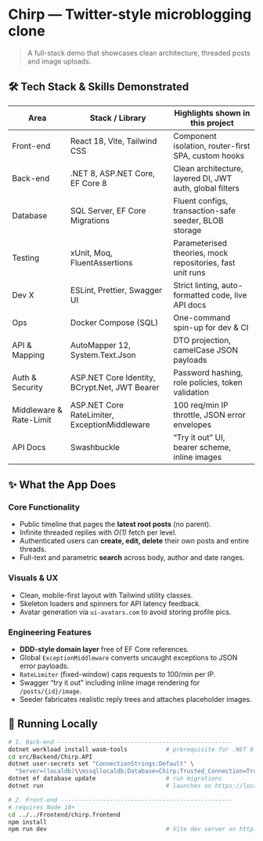 # Chirp — Twitter-style microblogging clone  
> A full-stack demo that showcases clean architecture, threaded posts and image uploads.

## 🛠 Tech Stack & Skills Demonstrated
| Area | Stack / Library | Highlights shown in this project |
|------|-----------------|-----------------------------------|
| Front-end | React 18, Vite, Tailwind CSS | Component isolation, router-first SPA, custom hooks |
| Back-end | .NET 8, ASP.NET Core, EF Core 8 | Clean architecture, layered DI, JWT auth, global filters |
| Database | SQL Server, EF Core Migrations | Fluent configs, transaction-safe seeder, BLOB storage |
| Testing | xUnit, Moq, FluentAssertions | Parameterised theories, mock repositories, fast unit runs |
| Dev X | ESLint, Prettier, Swagger UI | Strict linting, auto-formatted code, live API docs |
| Ops | Docker Compose (SQL) | One-command spin-up for dev & CI |
| API & Mapping | AutoMapper 12, System.Text.Json | DTO projection, camelCase JSON payloads |
| Auth & Security | ASP.NET Core Identity, BCrypt.Net, JWT Bearer | Password hashing, role policies, token validation |
| Middleware & Rate-Limit | ASP.NET Core RateLimiter, ExceptionMiddleware | 100 req/min IP throttle, JSON error envelopes |
| API Docs | Swashbuckle | “Try it out” UI, bearer scheme, inline images |

## ✨ What the App Does

### Core Functionality
* Public timeline that pages the **latest root posts** (no parent).
* Infinite threaded replies with *O(1)* fetch per level.
* Authenticated users can **create, edit, delete** their own posts and entire threads.
* Full-text and parametric **search** across body, author and date ranges.

### Visuals & UX
* Clean, mobile-first layout with Tailwind utility classes.
* Skeleton loaders and spinners for API latency feedback.
* Avatar generation via `ui-avatars.com` to avoid storing profile pics.

### Engineering Features
* **DDD-style domain layer** free of EF Core references.
* Global `ExceptionMiddleware` converts uncaught exceptions to JSON error payloads.
* `RateLimiter` (fixed-window) caps requests to 100/min per IP.
* Swagger “try it out” including inline image rendering for `/posts/{id}/image`.
* Seeder fabricates realistic reply trees and attaches placeholder images.

## 🚀 Running Locally

```bash
# 1. Back-end --------------------------------------------------
dotnet workload install wasm-tools           # prerequisite for .NET 8 Web APIs
cd src/Backend/Chirp.API
dotnet user-secrets set "ConnectionStrings:Default" \
  "Server=(localdb)\\mssqllocaldb;Database=Chirp;Trusted_Connection=True;"
dotnet ef database update                    # run migrations
dotnet run                                   # launches on https://localhost:5001

# 2. Front-end -------------------------------------------------
# requires Node 18+
cd ../../Frontend/chirp.frontend
npm install
npm run dev                                  # Vite dev server on http://localhost:5173
